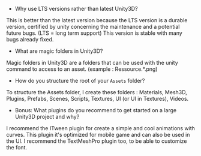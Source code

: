 - Why use LTS versions rather than latest Unity3D?

This is better than the latest version because the LTS version is a durable version, certified by unity concerning the maintenance and a potential future bugs. (LTS = long term support)
This version is stable with many bugs already fixed.

- What are magic folders in Unity3D?

Magic folders in Unity3D are a folders that can be used with the unity command to access to an asset. (example : Ressource.*.png)

- How do you structure the root of your `Assets` folder?

To structure the Assets folder, I create these folders : Materials, Mesh3D, Plugins, Prefabs, Scenes, Scripts, Textures, UI (or UI in Textures), Videos.

- Bonus: What plugins do you recommend to get started on a large Unity3D project and why?

I recommend the ITween plugin for create a simple and cool animations with curves. This plugin it's optimized for mobile game and can also be used in the UI.
I recommend the TextMeshPro plugin too, to be able to customize the font.